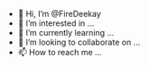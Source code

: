 - 👋 Hi, I’m @FireDeekay
- 👀 I’m interested in ...
- 🌱 I’m currently learning ...
- 💞️ I’m looking to collaborate on ...
- 📫 How to reach me ...

<!---
FireDeekay/FireDeekay is a ✨ special ✨ repository because its `README.md` (this file) appears on your GitHub profile.
You can click the Preview link to take a look at your changes.
--->
